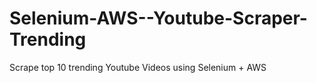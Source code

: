 # Selenium-AWS--Youtube-Scraper-Trending
Scrape top 10 trending Youtube Videos using Selenium + AWS
